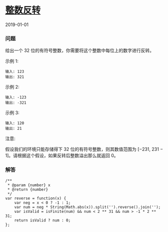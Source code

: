# [整数反转](https://leetcode-cn.com/problems/reverse-integer)
2019-01-01
### 问题
给出一个 32 位的有符号整数，你需要将这个整数中每位上的数字进行反转。

示例 1:

```
输入: 123
输出: 321
```
 示例 2:

```
输入: -123
输出: -321
```
示例 3:

```
输入: 120
输出: 21
```
注意:

假设我们的环境只能存储得下 32 位的有符号整数，则其数值范围为 [−231,  231 − 1]。请根据这个假设，如果反转后整数溢出那么就返回 0。

### 解答

```
/**
 * @param {number} x
 * @return {number}
 */
var reverse = function(x) {
    var neg = x < 0 ? -1 : 1;
    var num = neg * String(Math.abs(x)).split('').reverse().join('');
    var isValid = isFinite(num) && num < 2 ** 31 && num > -1 * 2 ** 31;
    return isValid ? num : 0;
};
```